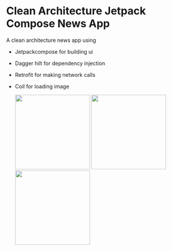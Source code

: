 # Clean Architecture Jetpack Compose News App

A clean architecture news app using

 - Jetpackcompose for building ui
 - Dagger hilt for dependency injection
 - Retrofit for making network calls
 - Coil for loading image



    <img src="https://user-images.githubusercontent.com/98791022/170449283-381e62b1-8fd2-46cf-b12d-2613540e63fa.jpg" width="200">
    
 
    <img src="https://user-images.githubusercontent.com/98791022/170449187-5abf8f32-1990-43d4-b2d4-8ebba7080dc3.jpg" width="200">
    
  
    <img src="https://user-images.githubusercontent.com/98791022/170449307-5c2505d4-47bc-4857-b381-60af7f92b4cb.jpg" width="200">
